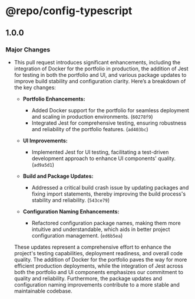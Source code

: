 # @repo/config-typescript

## 1.0.0

### Major Changes

- This pull request introduces significant enhancements, including the integration of Docker for the portfolio in production, the addition of Jest for testing in both the portfolio and UI, and various package updates to improve build stability and configuration clarity. Here’s a breakdown of the key changes:

  - **Portfolio Enhancements:**
    - Added Docker support for the portfolio for seamless deployment and scaling in production environments. (`60278f9`)
    - Integrated Jest for comprehensive testing, ensuring robustness and reliability of the portfolio features. (`ad403bc`)
  - **UI Improvements:**

    - Implemented Jest for UI testing, facilitating a test-driven development approach to enhance UI components' quality. (`ad9a5d1`)

  - **Build and Package Updates:**

    - Addressed a critical build crash issue by updating packages and fixing import statements, thereby improving the build process's stability and reliability. (`543ce79`)

  - **Configuration Naming Enhancements:**
    - Refactored configuration package names, making them more intuitive and understandable, which aids in better project configuration management. (`ed6b5ea`)

  These updates represent a comprehensive effort to enhance the project's testing capabilities, deployment readiness, and overall code quality. The addition of Docker for the portfolio paves the way for more efficient production deployments, while the integration of Jest across both the portfolio and UI components emphasizes our commitment to quality and reliability. Furthermore, the package updates and configuration naming improvements contribute to a more stable and maintainable codebase.
